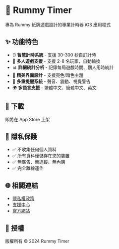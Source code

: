 # 🎯 Rummy Timer

專為 Rummy 紙牌遊戲設計的專業計時器 iOS 應用程式

## ✨ 功能特色

- ⏰ **智慧計時系統** - 支援 30-300 秒自訂計時
- 👥 **多人遊戲支援** - 支援 2-8 名玩家，自動輪換
- 📊 **詳細統計分析** - 記錄每局遊戲時間、個人用時統計
- 🎨 **精美界面設計** - 支援亮色/暗色主題
- 🔔 **多重提醒系統** - 聲音、震動、視覺警告
- 🌍 **多語言支援** - 繁體中文、簡體中文、英文

## 📱 下載

即將在 App Store 上架

## 🔐 隱私保護

- ✅ 不收集任何個人資料
- ✅ 所有資料僅儲存在您的裝置
- ✅ 無廣告、無追蹤、無內購
- ✅ 完全離線運作

## 🌐 相關連結

- [隱私權政策](https://waterggai.github.io/rummy-timer/privacy-policy.html)
- [支援中心](https://waterggai.github.io/rummy-timer/support.html)
- [官方網站](https://waterggai.github.io/rummy-timer/)

## 📄 授權

版權所有 © 2024 Rummy Timer